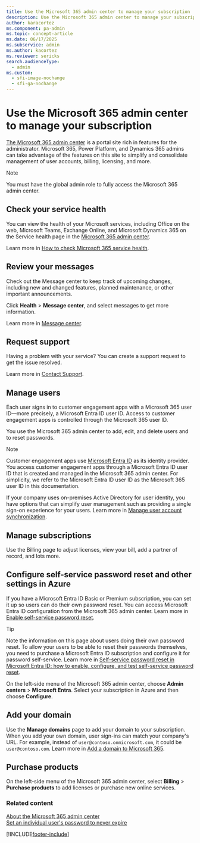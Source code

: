 ```yaml
---
title: Use the Microsoft 365 admin center to manage your subscription
description: Use the Microsoft 365 admin center to manage your subscription
author: karacortez 
ms.component: pa-admin
ms.topic: concept-article
ms.date: 06/17/2025
ms.subservice: admin
ms.author: kacortez
ms.reviewer: sericks
search.audienceType: 
  - admin
ms.custom:
  - sfi-image-nochange
  - sfi-ga-nochange
---
```

# Use the Microsoft 365 admin center to manage your subscription 

[The Microsoft 365 admin center](/microsoft-365/admin/admin-overview/admin-center-overview) is a portal site rich in features for the administrator. Microsoft 365, Power Platform, and Dynamics 365 admins can take advantage of the features on this site to simplify and consolidate management of user accounts, billing, licensing, and more.  

> [!NOTE]
>  You must have the global admin role to fully access the Microsoft 365 admin center.
  
## Check your service health  
You can view the health of your Microsoft services, including Office on the web, Microsoft Teams, Exchange Online, and Microsoft Dynamics 365 on the Service health page in the [Microsoft 365 admin center](https://go.microsoft.com/fwlink/p/?linkid=2024339). 
  
Learn more in [How to check Microsoft 365 service health](/microsoft-365/enterprise/view-service-health).  

## Review your messages  
Check out the Message center to keep track of upcoming changes, including new and changed features, planned maintenance, or other important announcements.
  
Click **Health** > **Message center**, and select messages to get more information.  

Learn more in [Message center](/microsoft-365/admin/manage/message-center#preferences).

## Request support  
Having a problem with your service? You can create a support request to get the issue resolved.  
  
Learn more in [Contact Support](/microsoft-365/admin/get-help-support).

## Manage users  
Each user signs in to customer engagement apps with a Microsoft 365 user ID&mdash;more precisely, a Microsoft Entra ID user ID. Access to customer engagement apps is controlled through the Microsoft 365 user ID.

You use the Microsoft 365 admin center to add, edit, and delete users and to reset passwords.
  
> [!NOTE]
> Customer engagement apps use [Microsoft Entra ID](/azure/active-directory/active-directory-whatis) as its identity provider. You access customer engagement apps through a Microsoft Entra ID user ID that is created and managed in the Microsoft 365 admin center. For simplicity, we refer to the Microsoft Entra ID user ID as the Microsoft 365 user ID in this documentation.
  
If your company uses on-premises Active Directory for user identity, you have options that can simplify user management such as providing a single sign-on experience for your users. Learn more in [Manage user account synchronization](manage-user-account-synchronization.md). 
  
## Manage subscriptions  
 Use the Billing page to adjust licenses, view your bill, add a partner of record, and lots more.  
  
## Configure self-service password reset and other settings in Azure  
If you have a Microsoft Entra ID Basic or Premium subscription, you can set it up so users can do their own password reset. You can access Microsoft Entra ID configuration from the Microsoft 365 admin center. Learn more in [Enable self-service password reset](/azure/active-directory/authentication/tutorial-enable-sspr#enable-self-service-password-reset).  

> [!TIP]
>  Note the information on this page about users doing their own password reset. To allow your users to be able to reset their passwords themselves, you need to purchase a Microsoft Entra ID subscription and configure it for password self-service. Learn more in [Self-service password reset in Microsoft Entra ID: how to enable, configure, and test self-service password reset](/azure/active-directory/authentication/quickstart-sspr#enable-self-service-password-reset).  
  
On the left-side menu of the Microsoft 365 admin center, choose **Admin centers** > **Microsoft Entra**. Select your subscription in Azure and then choose **Configure**.  
  
## Add your domain  
Use the **Manage domains** page to add your domain to your subscription. When you add your own domain, user sign-ins can match your company's URL. For example, instead of `user@contoso.onmicrosoft.com`, it could be `user@contoso.com`. Learn more in [Add a domain to Microsoft 365](https://support.office.com/article/Verify-your-domain-in-Office-365-6383f56d-3d09-4dcb-9b41-b5f5a5efd611).
  
## Purchase products  
 On the left-side menu of the Microsoft 365 admin center, select **Billing** > **Purchase products** to add licenses or purchase new online services.  
  
### Related content
 [About the Microsoft 365 admin center](https://support.office.com/article/About-the-Office-365-admin-center-758befc4-0888-4009-9f14-0d147402fd23)  
 [Set an individual user's password to never expire](https://support.office.com/article/Set-an-individual-user-s-password-to-never-expire-f493e3af-e1d8-4668-9211-230c245a0466)


[!INCLUDE[footer-include](../includes/footer-banner.md)]
